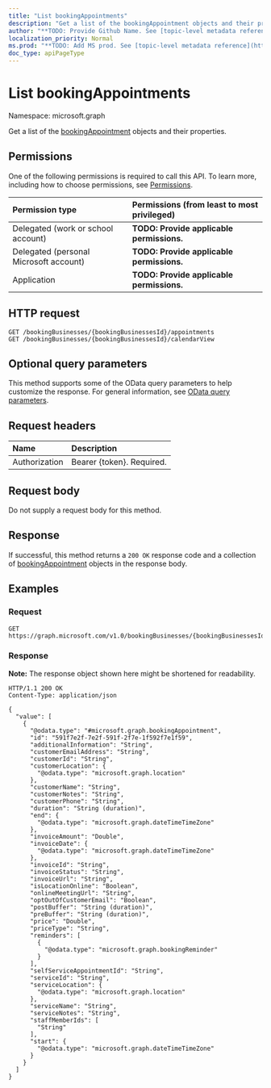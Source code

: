 ```yaml
---
title: "List bookingAppointments"
description: "Get a list of the bookingAppointment objects and their properties."
author: "**TODO: Provide Github Name. See [topic-level metadata reference](https://msgo.azurewebsites.net/add/document/guidelines/metadata.html#topic-level-metadata)**"
localization_priority: Normal
ms.prod: "**TODO: Add MS prod. See [topic-level metadata reference](https://msgo.azurewebsites.net/add/document/guidelines/metadata.html#topic-level-metadata)**"
doc_type: apiPageType
---
```


# List bookingAppointments
Namespace: microsoft.graph



Get a list of the [bookingAppointment](../resources/bookingappointment.md) objects and their properties.

## Permissions
One of the following permissions is required to call this API. To learn more, including how to choose permissions, see [Permissions](/graph/permissions-reference).

|Permission type|Permissions (from least to most privileged)|
|:---|:---|
|Delegated (work or school account)|**TODO: Provide applicable permissions.**|
|Delegated (personal Microsoft account)|**TODO: Provide applicable permissions.**|
|Application|**TODO: Provide applicable permissions.**|

## HTTP request

<!-- {
  "blockType": "ignored"
}
-->
``` http
GET /bookingBusinesses/{bookingBusinessesId}/appointments
GET /bookingBusinesses/{bookingBusinessesId}/calendarView
```

## Optional query parameters
This method supports some of the OData query parameters to help customize the response. For general information, see [OData query parameters](/graph/query-parameters).

## Request headers
|Name|Description|
|:---|:---|
|Authorization|Bearer {token}. Required.|

## Request body
Do not supply a request body for this method.

## Response

If successful, this method returns a `200 OK` response code and a collection of [bookingAppointment](../resources/bookingappointment.md) objects in the response body.

## Examples

### Request
<!-- {
  "blockType": "request",
  "name": "list_bookingappointment"
}
-->
``` http
GET https://graph.microsoft.com/v1.0/bookingBusinesses/{bookingBusinessesId}/appointments
```


### Response
**Note:** The response object shown here might be shortened for readability.
<!-- {
  "blockType": "response",
  "truncated": true,
  "@odata.type": "Collection(microsoft.graph.bookingAppointment)"
}
-->
``` http
HTTP/1.1 200 OK
Content-Type: application/json

{
  "value": [
    {
      "@odata.type": "#microsoft.graph.bookingAppointment",
      "id": "591f7e2f-7e2f-591f-2f7e-1f592f7e1f59",
      "additionalInformation": "String",
      "customerEmailAddress": "String",
      "customerId": "String",
      "customerLocation": {
        "@odata.type": "microsoft.graph.location"
      },
      "customerName": "String",
      "customerNotes": "String",
      "customerPhone": "String",
      "duration": "String (duration)",
      "end": {
        "@odata.type": "microsoft.graph.dateTimeTimeZone"
      },
      "invoiceAmount": "Double",
      "invoiceDate": {
        "@odata.type": "microsoft.graph.dateTimeTimeZone"
      },
      "invoiceId": "String",
      "invoiceStatus": "String",
      "invoiceUrl": "String",
      "isLocationOnline": "Boolean",
      "onlineMeetingUrl": "String",
      "optOutOfCustomerEmail": "Boolean",
      "postBuffer": "String (duration)",
      "preBuffer": "String (duration)",
      "price": "Double",
      "priceType": "String",
      "reminders": [
        {
          "@odata.type": "microsoft.graph.bookingReminder"
        }
      ],
      "selfServiceAppointmentId": "String",
      "serviceId": "String",
      "serviceLocation": {
        "@odata.type": "microsoft.graph.location"
      },
      "serviceName": "String",
      "serviceNotes": "String",
      "staffMemberIds": [
        "String"
      ],
      "start": {
        "@odata.type": "microsoft.graph.dateTimeTimeZone"
      }
    }
  ]
}
```


